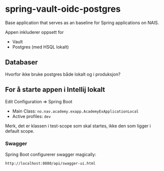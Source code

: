 # spring-vault-oidc-postgres
Base application that serves as an baseline for Spring applications on NAIS.

Appen inkluderer oppsett for
* Vault
* Postgres (med HSQL lokalt)

## Databaser
Hvorfor ikke bruke postgres både lokalt og i produksjon?


## For å starte appen i Intellij lokalt

Edit Configuration => Spring Boot

* Main Class: `no.nav.academy.exapp.AcademyExApplicationLocal`
* Active profiles: `dev`

Merk, det er klassen i test-scope som skal startes, ikke den som ligger
i default scope.


### Swagger
Spring Boot configurerer swagger magically:

`http://localhost:8080/api/swagger-ui.html`



